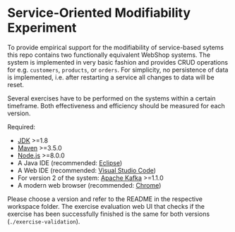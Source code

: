 # Service-Oriented Modifiability Experiment

To provide empirical support for the modifiability of service-based sytems this repo contains two functionally equivalent WebShop systems. The system is implemented in very basic fashion and provides CRUD operations for e.g. `customers`, `products`, or `orders`. For simplicity, no persistence of data is implemented, i.e. after restarting a service all changes to data will be reset.

Several exercises have to be performed on the systems within a certain timeframe. Both effectiveness and efficiency should be measured for each version.

Required:

- [JDK](http://www.oracle.com/technetwork/java/javase/downloads/jdk8-downloads-2133151.html) >=1.8
- [Maven](https://maven.apache.org/download.cgi) >=3.5.0
- [Node.js](https://nodejs.org/en/download) >=8.0.0
- A Java IDE (recommended: [Eclipse](https://www.eclipse.org/downloads))
- A Web IDE (recommended: [Visual Studio Code](https://code.visualstudio.com/download))
- For version 2 of the system: [Apache Kafka](https://kafka.apache.org/downloads) >=1.1.0
- A modern web browser (recommended: [Chrome](https://www.google.com/chrome))

Please choose a version and refer to the README in the respective workspace folder. The exercise evaluation web UI that checks if the exercise has been successfully finished is the same for both versions (`./exercise-validation`).